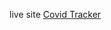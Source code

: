 live site
<a href="https://app.netlify.com/sites/heroic-begonia-55cf00/deploys/62ebf52b8fac9d00afd76e9e">Covid Tracker</a>

